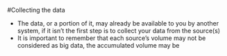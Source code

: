 #Collecting the data
* The data, or a portion of it, may already be available to you by another system, if it isn’t the first step is to collect your data from the source(s)
* It is important to remember that each source’s volume may not be considered as big data, the accumulated volume may be
